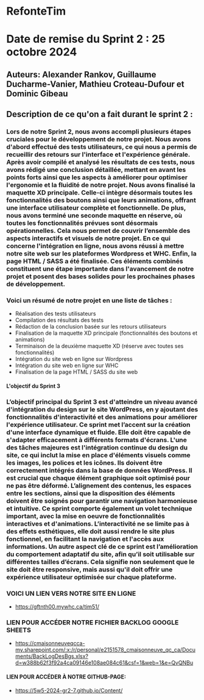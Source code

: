 # RefonteTim

# Date de remise du Sprint 2 : 25 octobre 2024

## Auteurs: Alexander Rankov, Guillaume Ducharme-Vanier, Mathieu Croteau-Dufour et Dominic Gibeau

## Description de ce qu'on a fait durant le sprint 2 :

### Lors de notre Sprint 2, nous avons accompli plusieurs étapes cruciales pour le développement de notre projet. Nous avons d'abord effectué des tests utilisateurs, ce qui nous a permis de recueillir des retours sur l'interface et l'expérience générale. Après avoir compilé et analysé les résultats de ces tests, nous avons rédigé une conclusion détaillée, mettant en avant les points forts ainsi que les aspects à améliorer pour optimiser l'ergonomie et la fluidité de notre projet. Nous avons finalisé la maquette XD principale. Celle-ci intègre désormais toutes les fonctionnalités des boutons ainsi que leurs animations, offrant une interface utilisateur complète et fonctionnelle. De plus, nous avons terminé une seconde maquette en réserve, où toutes les fonctionnalités prévues sont désormais opérationnelles. Cela nous permet de couvrir l’ensemble des aspects interactifs et visuels de notre projet. En ce qui concerne l'intégration en ligne, nous avons réussi à mettre notre site web sur les plateformes Wordpress et WHC. Enfin, la page HTML / SASS a été finalisée. Ces éléments combinés constituent une étape importante dans l'avancement de notre projet et posent des bases solides pour les prochaines phases de développement.

### Voici un résumé de notre projet en une liste de tâches : 

- Réalisation des tests utilisateurs
- Compilation des résultats des tests
- Rédaction de la conclusion basée sur les retours utilisateurs
- Finalisation de la maquette XD principale (fonctionnalités des boutons et animations)
- Terminaison de la deuxième maquette XD (réserve avec toutes ses fonctionnalités)
- Intégration du site web en ligne sur Wordpress
- Intégration du site web en ligne sur WHC
- Finalisation de la page HTML / SASS du site web


#### L'objectif du Sprint 3

### L’objectif principal du Sprint 3 est d'atteindre un niveau avancé d'intégration du design sur le site WordPress, en y ajoutant des fonctionnalités d'interactivité et des animations pour améliorer l'expérience utilisateur. Ce sprint met l’accent sur la création d'une interface dynamique et fluide. Elle doit être capable de s'adapter efficacement à différents formats d'écrans. L'une des tâches majeures est l'intégration continue du design du site, ce qui inclut la mise en place d'éléments visuels comme les images, les polices et les icônes. Ils doivent être correctement intégrés dans la base de données WordPress. Il est crucial que chaque élément graphique soit optimisé pour ne pas être déformé. L’alignement des contenus, les espaces entre les sections, ainsi que la disposition des éléments doivent être soignés pour garantir une navigation harmonieuse et intuitive. Ce sprint comporte également un volet technique important, avec la mise en oeuvre de fonctionnalités interactives et d'animations. L’interactivité ne se limite pas à des effets esthétiques, elle doit aussi rendre le site plus fonctionnel, en facilitant la navigation et l'accès aux informations. Un autre aspect clé de ce sprint est l’amélioration du comportement adaptatif du site, afin qu’il soit utilisable sur différentes tailles d’écrans. Cela signifie non seulement que le site doit être responsive, mais aussi qu'il doit offrir une expérience utilisateur optimisée sur chaque plateforme.


### VOICI UN LIEN VERS NOTRE SITE EN LIGNE

- https://gftnth00.mywhc.ca/tim51/


### LIEN POUR ACCÉDER NOTRE FICHIER BACKLOG GOOGLE SHEETS
- https://cmaisonneuveqcca-my.sharepoint.com/:x:/r/personal/e2151578_cmaisonneuve_qc_ca/Documents/BackLogDesBgs.xlsx?d=w388b62f3f92a4ca09146e108ae084c61&csf=1&web=1&e=QvQNBu


#### LIEN POUR ACCÉDER À NOTRE GITHUB-PAGE:
- https://5w5-2024-gr2-7.github.io/Content/